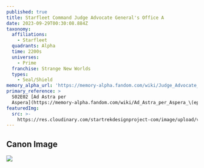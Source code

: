 ```yaml
---
published: true
title: Starfleet Command Judge Advocate General's Office A
date: 2023-09-29T00:30:08.884Z
taxonomy:
  affiliations:
    - Starfleet
  quadrants: Alpha
  time: 2200s
  universes:
    - Prime
  franchise: Strange New Worlds
  types:
    - Seal/Shield
memory_alpha_url: 'https://memory-alpha.fandom.com/wiki/Judge_Advocate_General%27s_Office'
primary_reference: >
  S02E02 [Ad Astra per
  Aspera](https://memory-alpha.fandom.com/wiki/Ad_Astra_per_Aspera_\(episode\))
featuredImg:
  src: >-
    https://res.cloudinary.com/startrekdesignproject-com/image/upload/v1695945872/Starfleet-Command-Judge-Advocate-General_s-Office-A.png
---
```


## Canon Image

![](https://res.cloudinary.com/startrekdesignproject-com/image/upload/v1695945872/Starfleet-Command-Judge-Advocate-General_s-Office-A_SNW-2x2-1.jpg)
